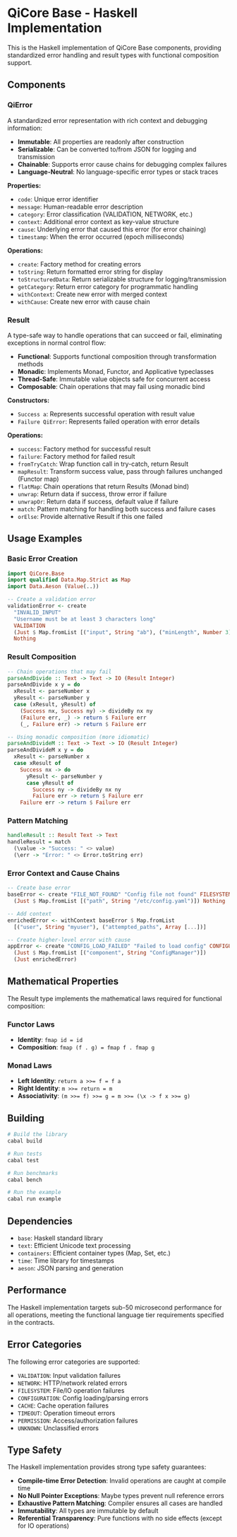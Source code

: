 # QiCore Base - Haskell Implementation

This is the Haskell implementation of QiCore Base components, providing standardized error handling and result types with functional composition support.

## Components

### QiError

A standardized error representation with rich context and debugging information:

- **Immutable**: All properties are readonly after construction
- **Serializable**: Can be converted to/from JSON for logging and transmission  
- **Chainable**: Supports error cause chains for debugging complex failures
- **Language-Neutral**: No language-specific error types or stack traces

**Properties:**
- `code`: Unique error identifier
- `message`: Human-readable error description
- `category`: Error classification (VALIDATION, NETWORK, etc.)
- `context`: Additional error context as key-value structure
- `cause`: Underlying error that caused this error (for error chaining)
- `timestamp`: When the error occurred (epoch milliseconds)

**Operations:**
- `create`: Factory method for creating errors
- `toString`: Return formatted error string for display
- `toStructuredData`: Return serializable structure for logging/transmission
- `getCategory`: Return error category for programmatic handling
- `withContext`: Create new error with merged context
- `withCause`: Create new error with cause chain

### Result<T>

A type-safe way to handle operations that can succeed or fail, eliminating exceptions in normal control flow:

- **Functional**: Supports functional composition through transformation methods
- **Monadic**: Implements Monad, Functor, and Applicative typeclasses
- **Thread-Safe**: Immutable value objects safe for concurrent access
- **Composable**: Chain operations that may fail using monadic bind

**Constructors:**
- `Success a`: Represents successful operation with result value
- `Failure QiError`: Represents failed operation with error details

**Operations:**
- `success`: Factory method for successful result
- `failure`: Factory method for failed result
- `fromTryCatch`: Wrap function call in try-catch, return Result
- `mapResult`: Transform success value, pass through failures unchanged (Functor map)
- `flatMap`: Chain operations that return Results (Monad bind)
- `unwrap`: Return data if success, throw error if failure
- `unwrapOr`: Return data if success, default value if failure
- `match`: Pattern matching for handling both success and failure cases
- `orElse`: Provide alternative Result if this one failed

## Usage Examples

### Basic Error Creation

```haskell
import QiCore.Base
import qualified Data.Map.Strict as Map
import Data.Aeson (Value(..))

-- Create a validation error
validationError <- create 
  "INVALID_INPUT" 
  "Username must be at least 3 characters long"
  VALIDATION
  (Just $ Map.fromList [("input", String "ab"), ("minLength", Number 3)])
  Nothing
```

### Result Composition

```haskell
-- Chain operations that may fail
parseAndDivide :: Text -> Text -> IO (Result Integer)
parseAndDivide x y = do
  xResult <- parseNumber x
  yResult <- parseNumber y
  case (xResult, yResult) of
    (Success nx, Success ny) -> divideBy nx ny
    (Failure err, _) -> return $ Failure err
    (_, Failure err) -> return $ Failure err

-- Using monadic composition (more idiomatic)
parseAndDivideM :: Text -> Text -> IO (Result Integer)  
parseAndDivideM x y = do
  xResult <- parseNumber x
  case xResult of
    Success nx -> do
      yResult <- parseNumber y
      case yResult of
        Success ny -> divideBy nx ny
        Failure err -> return $ Failure err
    Failure err -> return $ Failure err
```

### Pattern Matching

```haskell
handleResult :: Result Text -> Text
handleResult = match
  (\value -> "Success: " <> value)
  (\err -> "Error: " <> Error.toString err)
```

### Error Context and Cause Chains

```haskell
-- Create base error
baseError <- create "FILE_NOT_FOUND" "Config file not found" FILESYSTEM 
  (Just $ Map.fromList [("path", String "/etc/config.yaml")]) Nothing

-- Add context
enrichedError <- withContext baseError $ Map.fromList
  [("user", String "myuser"), ("attempted_paths", Array [...])]

-- Create higher-level error with cause
appError <- create "CONFIG_LOAD_FAILED" "Failed to load config" CONFIGURATION
  (Just $ Map.fromList [("component", String "ConfigManager")])
  (Just enrichedError)
```

## Mathematical Properties

The Result type implements the mathematical laws required for functional composition:

### Functor Laws
- **Identity**: `fmap id = id`
- **Composition**: `fmap (f . g) = fmap f . fmap g`

### Monad Laws  
- **Left Identity**: `return a >>= f = f a`
- **Right Identity**: `m >>= return = m`
- **Associativity**: `(m >>= f) >>= g = m >>= (\x -> f x >>= g)`

## Building

```bash
# Build the library
cabal build

# Run tests
cabal test

# Run benchmarks
cabal bench

# Run the example
cabal run example
```

## Dependencies

- `base`: Haskell standard library
- `text`: Efficient Unicode text processing
- `containers`: Efficient container types (Map, Set, etc.)
- `time`: Time library for timestamps
- `aeson`: JSON parsing and generation

## Performance

The Haskell implementation targets sub-50 microsecond performance for all operations, meeting the functional language tier requirements specified in the contracts.

## Error Categories

The following error categories are supported:

- `VALIDATION`: Input validation failures
- `NETWORK`: HTTP/network related errors
- `FILESYSTEM`: File/IO operation failures  
- `CONFIGURATION`: Config loading/parsing errors
- `CACHE`: Cache operation failures
- `TIMEOUT`: Operation timeout errors
- `PERMISSION`: Access/authorization failures
- `UNKNOWN`: Unclassified errors

## Type Safety

The Haskell implementation provides strong type safety guarantees:

- **Compile-time Error Detection**: Invalid operations are caught at compile time
- **No Null Pointer Exceptions**: Maybe types prevent null reference errors
- **Exhaustive Pattern Matching**: Compiler ensures all cases are handled
- **Immutability**: All types are immutable by default
- **Referential Transparency**: Pure functions with no side effects (except for IO operations)